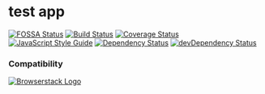# test app

[![FOSSA Status][fossa-status-image]][fossa-status-url]
[![Build Status][travis-image]][travis-url]
[![Coverage Status][codecov-image]][codecov-url]
[![JavaScript Style Guide][standard-image]][standard-url]
[![Dependency Status][david-dm-image]][david-dm-url]
[![devDependency Status][david-dm-dev-image]][david-dm-dev-url]

### Compatibility
[![Browserstack Logo][browserstack-logo-image]][browserstack-url]


<!-- link source -->
[fossa-status-image]: https://app.fossa.io/api/projects/git%2Bgithub.com%2Fsky172839465%2Ftest-app.svg?type=shield
[fossa-status-url]: https://app.fossa.io/projects/git%2Bgithub.com%2Fsky172839465%2Ftest-app?ref=badge_shield
[travis-image]: https://img.shields.io/travis/sky172839465/test-app.svg
[travis-url]: https://travis-ci.org/sky172839465/test-app
[codecov-image]: https://img.shields.io/codecov/c/github/sky172839465/test-app.svg
[codecov-url]: https://codecov.io/gh/sky172839465/test-app
[standard-image]: https://img.shields.io/badge/code_style-standard-brightgreen.svg
[standard-url]: https://standardjs.com
[david-dm-image]: https://david-dm.org/sky172839465/test-app.svg
[david-dm-url]: https://david-dm.org/sky172839465/test-app
[david-dm-dev-image]: https://david-dm.org/sky172839465/test-app/dev-status.svg
[david-dm-dev-url]: https://david-dm.org/sky172839465/test-app#info=devDependencies
[browserstack-logo-image]: https://user-images.githubusercontent.com/9082423/51435153-bac57980-1cab-11e9-9024-6ccc39123f7e.png
[browserstack-url]: https://www.browserstack.com/

